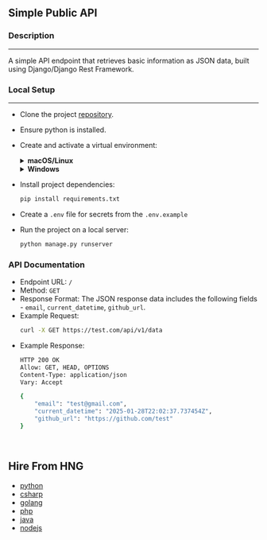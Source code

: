 ## Simple Public API

### Description
---
A simple API endpoint that retrieves basic information as JSON data, built using Django/Django Rest Framework.

### Local Setup
---
- Clone the project [repository](https://github.com/iamprecieee/stage-0-backend).
- Ensure python is installed.
- Create and activate a virtual environment:
    <details>
    <summary><b>macOS/Linux</b></summary>

    ```bash
    python3 -m venv venv
    source venv/bin/activate
    ```
    </details>
    <details>
    <summary><b>Windows</b></summary>

    ```bash
    python -m venv venv
    .\venv\Scripts\activate
    ```
    </details>
- Install project dependencies:
    ``` bash
    pip install requirements.txt
    ```
- Create a `.env` file for secrets from the `.env.example`
- Run the project on a local server:
    ```bash
    python manage.py runserver
    ```

### API Documentation
- Endpoint URL: `/`
- Method: `GET`
- Response Format: The JSON response data includes the following fields - `email`, `current_datetime`, `github_url`.
- Example Request:
    ```bash
    curl -X GET https://test.com/api/v1/data
    ```
- Example Response: 
    ```bash
    HTTP 200 OK
    Allow: GET, HEAD, OPTIONS
    Content-Type: application/json
    Vary: Accept

    {
        "email": "test@gmail.com",
        "current_datetime": "2025-01-28T22:02:37.737454Z",
        "github_url": "https://github.com/test"
    }
    ```
<br>

## Hire From HNG
- [python](https://hng.tech/hire/python-developers)
- [csharp](https://hng.tech/hire/csharp-developers)
- [golang](https://hng.tech/hire/golang-developers)
- [php](https://hng.tech/hire/php-developers) 
- [java](https://hng.tech/hire/java-developers) 
- [nodejs](https://hng.tech/hire/nodejs-developers)
